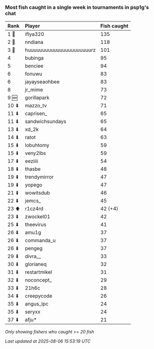 ### Most fish caught in a single week in tournaments in psp1g's chat

| Rank  | Player                    | Fish caught |
|:------|:--------------------------|:------------|
| 1 🥇  | iflya320                  | 135         |
| 2 🥈  | nndiana                   | 118         |
| 3 🥉  | huuuuuuuuuuuuuuuuuuuuuurz | 101         |
| 4     | bubinga                   | 95          |
| 5     | benciee                   | 94          |
| 6     | fonuwu                    | 83          |
| 6     | jayayseaohbee             | 83          |
| 8     | jr_mime                   | 73          |
| 9 🆕  | gorillapark               | 72          |
| 10 ⬇  | mazzo_tv                  | 71          |
| 11 ⬇  | caprisen_                 | 65          |
| 11 ⬇  | sandwichsundays           | 65          |
| 13 ⬇  | xd_2k                     | 64          |
| 14 ⬇  | ratot                     | 63          |
| 15 ⬇  | lobuhtomy                 | 59          |
| 15 ⬇  | veny2lbs                  | 59          |
| 17 ⬇  | eeziiii                   | 54          |
| 18 ⬇  | thasbe                    | 48          |
| 19 ⬇  | trendymirror              | 47          |
| 19 ⬇  | yopego                    | 47          |
| 21 ⬇  | wowitsdub                 | 46          |
| 22 ⬇  | jemcs_                    | 45          |
| 23 ⬆  | r1cz4rd                   | 42 (+4)     |
| 23 ⬇  | zwockel01                 | 42          |
| 25 ⬇  | theevirus                 | 41          |
| 26 ⬇  | amu1g                     | 37          |
| 26 ⬇  | commanda_u                | 37          |
| 26 ⬇  | pengeg                    | 37          |
| 29 ⬇  | divra__                   | 33          |
| 30 ⬇  | glorianeq                 | 32          |
| 31 ⬇  | restartmikel              | 31          |
| 32 ⬇  | noconcept_                | 29          |
| 33 ⬇  | 21h6c                     | 28          |
| 34 ⬇  | creepycode                | 26          |
| 35 ⬇  | angus_lpc                 | 24          |
| 35 ⬇  | seryxx                    | 24          |
| 37 ⬇  | afju*                     | 21          |

_Only showing fishers who caught >= 20 fish_

_Last updated at 2025-08-06 15:53:19 UTC_